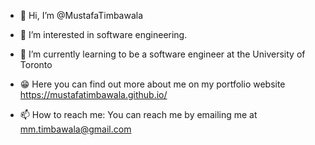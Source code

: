 - 👋 Hi, I’m @MustafaTimbawala
- 👀 I’m interested in software engineering.
- 🌱 I’m currently learning to be a software engineer at the University of Toronto 

- 😁 Here you can find out more about me on my portfolio website https://mustafatimbawala.github.io/ 

- 📫 How to reach me: You can reach me by emailing me at mm.timbawala@gmail.com


